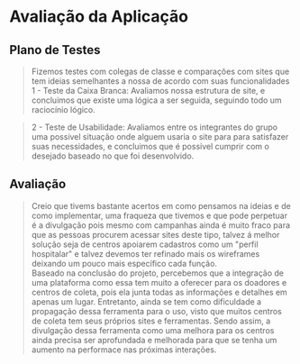 # Avaliação da Aplicação

## Plano de Testes

> Fizemos testes com colegas de classe e comparações com sites que tem ideias semelhantes a nossa de acordo com suas funcionalidades
> <br>1 - Teste da Caixa Branca: Avaliamos nossa estrutura de site, e concluimos que existe uma lógica a ser seguida, seguindo todo um raciocínio lógico.

> 2 - Teste de Usabilidade: Avaliamos entre os integrantes do grupo uma possivel situação onde alguem usaria o site para para satisfazer suas necessidades,
> e concluimos que é possivel cumprir com o desejado baseado no que foi desenvolvido.


## Avaliação

> Creio que tivems bastante acertos em como pensamos na ideias e de como implementar, uma fraqueza que tivemos e que pode perpetuar é a divulgação pois mesmo com campanhas ainda é muito fraco para que as pessoas procurem acessar sites deste tipo, talvez á melhor solução seja de centros apoiarem cadastros como um "perfil hospitalar" e talvez devemos ter refinado mais os wireframes deixando um pouco mais específico cada função.
> <br>Baseado na conclusão do projeto, percebemos que a integração de uma plataforma como essa tem muito a oferecer para os doadores e centros de coleta,
> pois ela junta todas as informações e detalhes em apenas um lugar. Entretanto, ainda se tem como dificuldade a propagação dessa ferramenta para o uso,
> visto que muitos centros de coleta tem seus próprios sites e ferramentas. Sendo assim, a divulgação dessa ferramenta como uma melhora para os centros
> ainda precisa ser aprofundada e melhorada para que se tenha um aumento na performace nas próximas interações.